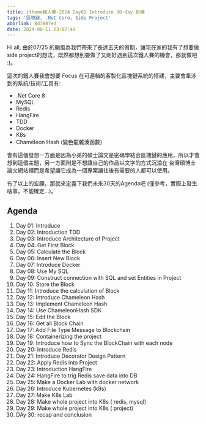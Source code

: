 ```yaml
---
title: ithome鐵人賽-2024 Day01 Introduce 30-day 目標
tags: '區塊鏈, .Net Core, Side Project'
abbrlink: 8d3907ed
date: 2024-08-11 23:07:49
---
```

Hi all, 由於07/25 的颱風為我們帶來了長達五天的假期，讓宅在家的我有了想要做 side project的想法，既然都想到要做了又剛好遇到這次鐵人賽的機會，那就做吧 :)。

這次的鐵人賽我會想要 Focus 在可遍輯的客製化區塊鏈系統的搭建，主要會牽涉到的系統/技術/工具有:

- .Net Core 8
- MySQL
- Redis
- HangFire
- TDD
- Docker
- K8s
- Chameleon Hash (變色龍雜湊函數)

會有這個發想一方面是因為小弟的碩士論文是密碼學結合區塊鏈的應用，所以才會想到這個主題，另一方面則是不想讓自己的作品以文字的方式沉淪在 台灣碩博士論文網站裡而是希望讓它成為一個專案讓往後有需要的人都可以使用。

有了以上的宏願，那就來定義下我們未來30天的Agenda吧 (僅參考，實際上發生啥事，不能確定...)。

## Agenda

1. Day 01: Introduce
2. Day 02: Introduction TDD
3. Day 03: Introduce Architecture of Project
4. Day 04: Get First Block
5. Day 05: Calculate the Block
6. Day 06: Insert New Block
7. Day 07: Introduce Docker
8. Day 08: Use My SQL
9. Day 09: Construct connection with SQL and set Entities in Project
10. Day 10: Store the Block
11. Day 11: Introduce the calculation of Block
12. Day 12: Introduce Chameleon Hash
13. Day 13: Implement Chameleon Hash
14. Day 14: Use ChameleonHash SDK
15. Day 15: Edit the Block
16. Day 16: Get all Block Chain
17. Day 17: Add File Type Message to  Blockchain
18. Day 18: Containerizing the project
19. Day 19: Introduce how to Sync the BlockChain with each node
20. Day 20: Introduce Redis
21. Day 21: Introduce Decorator Design Pattern
22. Day 22: Apply Redis into Project
23. Day 23: Introduction HangFire
24. Day 24: HangFire to trig Redis save data into DB
25. Day 25: Make a Docker Lab with docker network
26. Day 26: Introduce Kubernetes (k8s)
27. Day 27: Make K8s Lab
28. Day 28: Make whole project into K8s  ( redis, mysql)
29. Day 29: Make whole project into K8s ( project)
30. DAy 30: recap and conclusion
